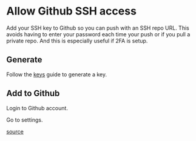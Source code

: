 # Allow Github SSH access

Add your SSH key to Github so you can push with an SSH repo URL. This avoids having to enter your password each time your push or if you pull a private repo. And this is especially useful if 2FA is setup.


## Generate

Follow the [keys](keys.md) guide to generate a key.


## Add to Github

Login to Github account.

Go to settings.


[source](https://help.github.com/en/github/authenticating-to-github/adding-a-new-ssh-key-to-your-github-account)
